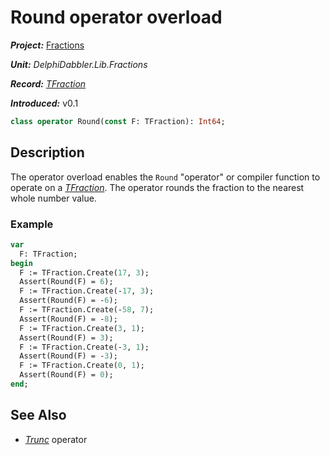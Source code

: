 # Round operator overload

***Project:*** [Fractions](../API.md)

***Unit:*** _DelphiDabbler.Lib.Fractions_

***Record:*** [_TFraction_](./TFraction.md)

***Introduced:*** v0.1

```pascal
class operator Round(const F: TFraction): Int64;
```

## Description

The operator overload enables the `Round` "operator" or compiler function to operate on a [_TFraction_](./TFraction.md). The operator rounds the fraction to the nearest whole number value.

### Example

```pascal
var
  F: TFraction;
begin
  F := TFraction.Create(17, 3);
  Assert(Round(F) = 6);
  F := TFraction.Create(-17, 3);
  Assert(Round(F) = -6);
  F := TFraction.Create(-58, 7);
  Assert(Round(F) = -8);
  F := TFraction.Create(3, 1);
  Assert(Round(F) = 3);
  F := TFraction.Create(-3, 1);
  Assert(Round(F) = -3);
  F := TFraction.Create(0, 1);
  Assert(Round(F) = 0);
end;
```

## See Also

* [_Trunc_](./TFraction-Trunc.md) operator
